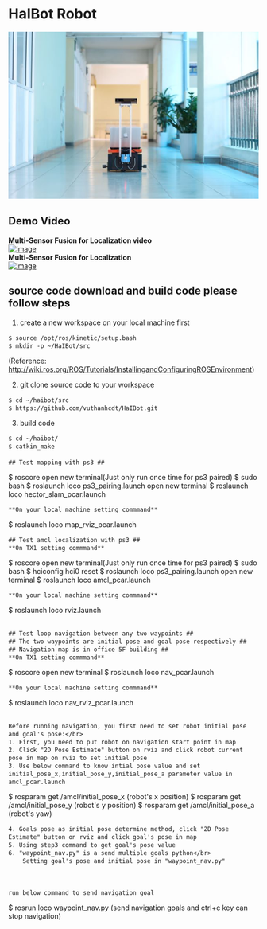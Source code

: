 # HaIBot Robot

![image](https://github.com/vuthanhcdt/HaIBot/blob/main/Image/IMG_7643.JPG)


## Demo Video ##
**Multi-Sensor Fusion for Localization video**<br/> 
[![image](http://img.youtube.com/vi/W5xouNktPd0/0.jpg)](https://youtu.be/W5xouNktPd0)<br/>
**Multi-Sensor Fusion for Localization**<br/> 
[![image](http://img.youtube.com/vi/5wkIK1AP9bE/0.jpg)](https://youtu.be/5wkIK1AP9bE)


## source code download and build code please follow steps ##
1. create a new workspace on your local machine first<br/>
```
$ source /opt/ros/kinetic/setup.bash
$ mkdir -p ~/HaIBot/src
```
(Reference: http://wiki.ros.org/ROS/Tutorials/InstallingandConfiguringROSEnvironment)

2. git clone source code to your workspace<br/>
```
$ cd ~/haibot/src
$ https://github.com/vuthanhcdt/HaIBot.git
```
3. build code<br/>
```
$ cd ~/haibot/
$ catkin_make

## Test mapping with ps3 ##

```
$ roscore
  open new terminal(Just only run once time for ps3 paired)
$ sudo bash
$ roslaunch loco ps3_pairing.launch
  open new terminal
$ roslaunch loco hector_slam_pcar.launch
```
**On your local machine setting commmand**
```
$ roslaunch loco map_rviz_pcar.launch
```
## Test amcl localization with ps3 ##
**On TX1 setting commmand**
```
$ roscore
  open new terminal(Just only run once time for ps3 paired)
$ sudo bash
$ hciconfig hci0 reset
$ roslaunch loco ps3_pairing.launch
  open new terminal
$ roslaunch loco amcl_pcar.launch
```
**On your local machine setting commmand**
```
$ roslaunch loco rviz.launch
```

## Test loop navigation between any two waypoints ##
## The two waypoints are initial pose and goal pose respectively ## 
## Navigation map is in office 5F building ##
**On TX1 setting commmand**
```
$ roscore
  open new terminal
$ roslaunch loco nav_pcar.launch
```
**On your local machine setting commmand**
```
$ roslaunch loco nav_rviz_pcar.launch
```

Before running navigation, you first need to set robot initial pose and goal's pose:</br> 
1. First, you need to put robot on navigation start point in map
2. Click "2D Pose Estimate" button on rviz and click robot current pose in map on rviz to set initial pose
3. Use below command to know intial pose value and set initial_pose_x,initial_pose_y,initial_pose_a parameter value in amcl_pcar.launch
```
$ rosparam get /amcl/initial_pose_x (robot's x position)
$ rosparam get /amcl/initial_pose_y (robot's y position)
$ rosparam get /amcl/initial_pose_a (robot's yaw)
```
4. Goals pose as initial pose determine method, click "2D Pose Estimate" button on rviz and click goal's pose in map
5. Using step3 command to get goal's pose value
6. "waypoint_nav.py" is a send multiple goals python</br>
    Setting goal's pose and initial pose in "waypoint_nav.py"



run below command to send navigation goal

```
$ rosrun loco waypoint_nav.py (send navigation goals and ctrl+c key can stop navigation)
```
